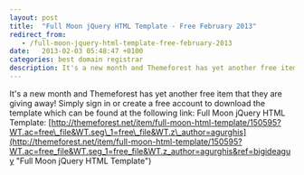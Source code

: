 ```yaml
---
layout: post
title:  "Full Moon jQuery HTML Template - Free February 2013"
redirect_from:
   - /full-moon-jquery-html-template-free-february-2013
date:   2013-02-03 05:48:47 +0100
categories: best domain registrar
description: It's a new month and Themeforest has yet another free item that they are giving away! Simply sign in or create a free account to download the template...
---
```


It's a new month and Themeforest has yet another free item that they are giving away! Simply sign in or create a free account to download the template which can be found at the following link: Full Moon jQuery HTML Template: [http://themeforest.net/item/full-moon-html-template/150595?WT.ac=free\_file&WT.seg\_1=free\_file&WT.z\_author=agurghis](http://themeforest.net/item/full-moon-html-template/150595?WT.ac=free_file&WT.seg_1=free_file&WT.z_author=agurghis&ref=bigideaguy "Full Moon jQuery HTML Template")